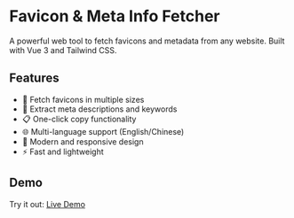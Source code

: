 # Favicon & Meta Info Fetcher

A powerful web tool to fetch favicons and metadata from any website. Built with Vue 3 and Tailwind CSS.

## Features

- 🎯 Fetch favicons in multiple sizes
- 📝 Extract meta descriptions and keywords
- 📋 One-click copy functionality
- 🌐 Multi-language support (English/Chinese)
- 🎨 Modern and responsive design
- ⚡ Fast and lightweight

## Demo

Try it out: [Live Demo](https://naroat.github.io/favicon/)